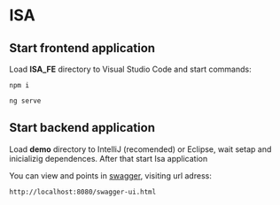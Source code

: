 # ISA

## Start frontend application
Load **ISA_FE** directory to Visual Studio Code and start commands:
```
npm i
```
```
ng serve
```

## Start backend application
Load **demo** directory to IntelliJ (recomended) or Eclipse, wait setap and inicializig dependences. After that start Isa application

You can view and points in [swagger]([https://en.wikipedia.org/wiki/Swagger](https://swagger.io/)), visiting url adress:
```
http://localhost:8080/swagger-ui.html
```

